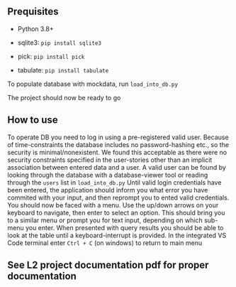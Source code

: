 ## Prequisites

- Python 3.8+

- sqlite3: `pip install sqlite3`

- pick: `pip install pick`

- tabulate: `pip install tabulate`

To populate database with mockdata, run `load_into_db.py`

The project should now be ready to go

## How to use

To operate DB you need to log in using a pre-registered valid user.
Because of time-constraints the database includes no password-hashing etc., so the security is minimal/nonexistent.
We found this acceptable as there were no security constraints specified in the user-stories other than an implicit association between entered data and a user.
A valid user can be found by looking through the database with a database-viewer tool or reading through the `users` list in `load_into_db.py`
Until valid login credentials have been entered, the application should inform you what error you have commited with your input, and then reprompt you to ented valid credentials.
You should now be faced with a menu. Use the up/down arrows on your keyboard to navigate, then enter to select an option.
This should bring you to a similar menu or prompt you for text input, depending on which sub-menu you enter.
When presented with query results you should be able to look at the table until a keyboard-interrupt is provided.
In the integrated VS Code terminal enter `Ctrl + C` (on windows) to return to main menu

## See L2 project documentation pdf for proper documentation